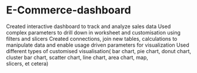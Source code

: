 # E-Commerce-dashboard
Created interactive dashboard to track and analyze sales data
Used complex parameters to drill down in worksheet and customisation using filters and slicers
Created connections, join new tables, calculations to manipulate data and enable usage driven parameters for visualization
Used different types of customised visualisation( bar chart, pie chart, donut chart, cluster bar chart, scatter chart, line chart, area chart, map, slicers, et cetera)
